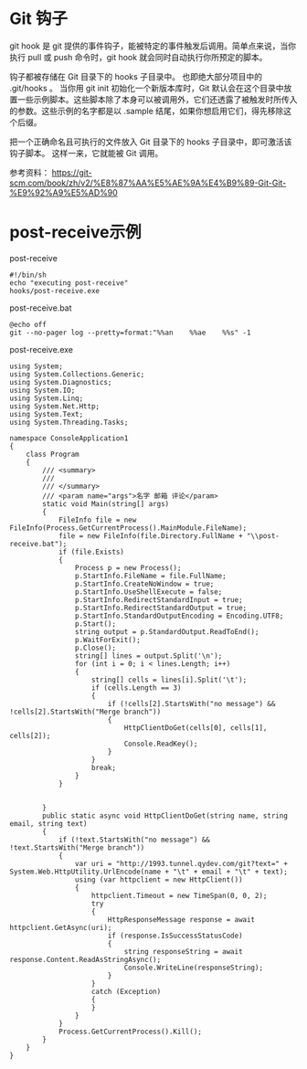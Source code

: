 # Git 钩子

git hook 是 git 提供的事件钩子，能被特定的事件触发后调用。简单点来说，当你执行 pull 或 push 命令时，git hook 就会同时自动执行你所预定的脚本。

钩子都被存储在 Git 目录下的 hooks 子目录中。 也即绝大部分项目中的 .git/hooks 。 当你用 git init 初始化一个新版本库时，Git 默认会在这个目录中放置一些示例脚本。这些脚本除了本身可以被调用外，它们还透露了被触发时所传入的参数。这些示例的名字都是以 .sample 结尾，如果你想启用它们，得先移除这个后缀。

把一个正确命名且可执行的文件放入 Git 目录下的 hooks 子目录中，即可激活该钩子脚本。 这样一来，它就能被 Git 调用。

参考资料：
https://git-scm.com/book/zh/v2/%E8%87%AA%E5%AE%9A%E4%B9%89-Git-Git-%E9%92%A9%E5%AD%90



# post-receive示例

post-receive
```
#!/bin/sh
echo "executing post-receive"
hooks/post-receive.exe
```

post-receive.bat
```
@echo off
git --no-pager log --pretty=format:"%%an	%%ae	%%s" -1
```

post-receive.exe
```
using System;
using System.Collections.Generic;
using System.Diagnostics;
using System.IO;
using System.Linq;
using System.Net.Http;
using System.Text;
using System.Threading.Tasks;

namespace ConsoleApplication1
{
    class Program
    {
        /// <summary>
        /// 
        /// </summary>
        /// <param name="args">名字 邮箱 评论</param>
        static void Main(string[] args)
        {
            FileInfo file = new FileInfo(Process.GetCurrentProcess().MainModule.FileName);
            file = new FileInfo(file.Directory.FullName + "\\post-receive.bat");
            if (file.Exists)
            {
                Process p = new Process();
                p.StartInfo.FileName = file.FullName;
                p.StartInfo.CreateNoWindow = true;
                p.StartInfo.UseShellExecute = false;
                p.StartInfo.RedirectStandardInput = true;
                p.StartInfo.RedirectStandardOutput = true;
                p.StartInfo.StandardOutputEncoding = Encoding.UTF8;
                p.Start();
                string output = p.StandardOutput.ReadToEnd();
                p.WaitForExit();
                p.Close();
                string[] lines = output.Split('\n');
                for (int i = 0; i < lines.Length; i++)
                {
                    string[] cells = lines[i].Split('\t');
                    if (cells.Length == 3)
                    {
                        if (!cells[2].StartsWith("no message") && !cells[2].StartsWith("Merge branch"))
                        {
                            HttpClientDoGet(cells[0], cells[1], cells[2]);
                            Console.ReadKey();
                        }
                    }
                    break;
                }
            }


        }
        public static async void HttpClientDoGet(string name, string email, string text)
        {
            if (!text.StartsWith("no message") && !text.StartsWith("Merge branch"))
            {
                var uri = "http://1993.tunnel.qydev.com/git?text=" + System.Web.HttpUtility.UrlEncode(name + "\t" + email + "\t" + text);
                using (var httpclient = new HttpClient())
                {
                    httpclient.Timeout = new TimeSpan(0, 0, 2);
                    try
                    {
                        HttpResponseMessage response = await httpclient.GetAsync(uri);
                        if (response.IsSuccessStatusCode)
                        {
                            string responseString = await response.Content.ReadAsStringAsync();
                            Console.WriteLine(responseString);
                        }
                    }
                    catch (Exception)
                    {
                    }
                }
            }
            Process.GetCurrentProcess().Kill();
        }
    }
}
```





